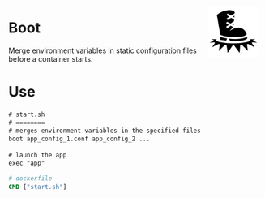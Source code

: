 <a href="https://icon-icons.com/icon/boot-stomp/39342"><img src="boot.png"
     alt="By Lorc, Delapouite & contributors"
     style="float: right; margin-right: 10px; width:100px;" />
</a>

# Boot 

Merge environment variables in static configuration files before a container starts.

# Use

```shell script
# start.sh
# ========
# merges environment variables in the specified files
boot app_config_1.conf app_config_2 ...

# launch the app
exec "app"
```
```dockerfile
# dockerfile
CMD ["start.sh"]
```
